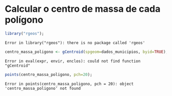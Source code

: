 

# Calcular o centro de massa de cada polígono


```r
library("rgeos");
```

```
Error in library("rgeos"): there is no package called 'rgeos'
```

```r
centro_massa_poligono <- gCentroid(spgeom=dados_municipios, byid=TRUE);
```

```
Error in eval(expr, envir, enclos): could not find function "gCentroid"
```

```r
points(centro_massa_poligono, pch=20);
```

```
Error in points(centro_massa_poligono, pch = 20): object 'centro_massa_poligono' not found
```
